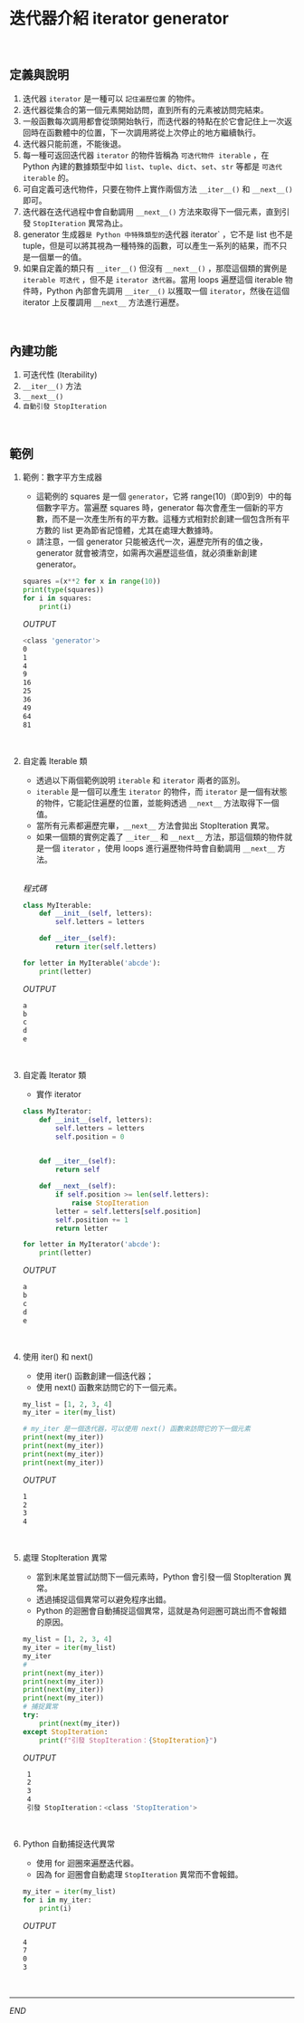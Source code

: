 # 迭代器介紹 iterator generator

<br>

## 定義與說明

1. 迭代器 `iterator` 是一種可以 `記住遍歷位置` 的物件。
2. 迭代器從集合的第一個元素開始訪問，直到所有的元素被訪問完結束。
3. 一般函數每次調用都會從頭開始執行，而迭代器的特點在於它會記住上一次返回時在函數體中的位置，下一次調用將從上次停止的地方繼續執行。
4. 迭代器只能前進，不能後退。
5. 每一種可返回迭代器 `iterator` 的物件皆稱為 `可迭代物件 iterable` ，在 Python 內建的數據類型中如 `list`、`tuple`、`dict`、`set`、`str` 等都是 `可迭代 iterable` 的。
6. 可自定義可迭代物件，只要在物件上實作兩個方法 `__iter__()` 和 `__next__()` 即可。
7. 迭代器在迭代過程中會自動調用 `__next__()` 方法來取得下一個元素，直到引發 `StopIteration` 異常為止。
8. generator 生成器` 是 Python 中特殊類型的 `迭代器 iterator` ，它不是 list 也不是 tuple，但是可以將其視為一種特殊的函數，可以產生一系列的結果，而不只是一個單一的值。
9. 如果自定義的類只有 `__iter__()` 但沒有 `__next__()` ，那麼這個類的實例是 `iterable 可迭代` ，但不是 `iterator 迭代器`。當用 loops 遍歷這個 iterable 物件時，Python 內部會先調用 `__iter__()` 以獲取一個 `iterator`，然後在這個 iterator 上反覆調用 `__next__` 方法進行遍歷。

</br>

## 內建功能

1. 可迭代性 (Iterability)
2. `__iter__()` 方法
3. `__next__()`
4. `自動引發 StopIteration`

</br>

## 範例

1. 範例：數字平方生成器

   - 這範例的 squares 是一個 `generator`，它將 range(10)（即0到9）中的每個數字平方。當遍歷 squares 時，generator 每次會產生一個新的平方數，而不是一次產生所有的平方數。這種方式相對於創建一個包含所有平方數的 list 更為節省記憶體，尤其在處理大數據時。
   - 請注意，一個 generator 只能被迭代一次，遍歷完所有的值之後，generator 就會被清空，如需再次遍歷這些值，就必須重新創建 generator。

    ```python
    squares =(x**2 for x in range(10))
    print(type(squares))
    for i in squares:
        print(i)
    ```

    _OUTPUT_

    ```bash
    <class 'generator'>
    0
    1
    4
    9
    16
    25
    36
    49
    64
    81
    ```

</br>

2. 自定義 Iterable 類

   - 透過以下兩個範例說明 `iterable` 和 `iterator` 兩者的區別。
   - `iterable` 是一個可以產生 `iterator` 的物件，而 `iterator` 是一個有狀態的物件，它能記住遍歷的位置，並能夠透過 `__next__` 方法取得下一個值。
   - 當所有元素都遍歷完畢，`__next__` 方法會拋出 StopIteration 異常。
   - 如果一個類的實例定義了 `__iter__` 和 `__next__` 方法，那這個類的物件就是一個 `iterator` ，使用 loops 進行遍歷物件時會自動調用 `__next__` 方法。

    <br>

    _程式碼_
    ```python
    class MyIterable:
        def __init__(self, letters):
            self.letters = letters

        def __iter__(self):
            return iter(self.letters)

    for letter in MyIterable('abcde'):
        print(letter)
    ```
    _OUTPUT_
    ```bash
    a
    b
    c
    d
    e
    ```

</br>

3. 自定義 Iterator 類

   - 實作 iterator
  
    ```python
    class MyIterator:
        def __init__(self, letters):
            self.letters = letters
            self.position = 0
            

        def __iter__(self):
            return self

        def __next__(self):
            if self.position >= len(self.letters):
                raise StopIteration
            letter = self.letters[self.position]
            self.position += 1
            return letter

    for letter in MyIterator('abcde'):
        print(letter)

    ```
    _OUTPUT_
    ```bash
    a
    b
    c
    d
    e
    ```

</br>

4. 使用 iter() 和 next()

   - 使用 iter() 函數創建一個迭代器；
   - 使用 next() 函數來訪問它的下一個元素。

    ```python
    my_list = [1, 2, 3, 4]
    my_iter = iter(my_list)

    # my_iter 是一個迭代器，可以使用 next() 函數來訪問它的下一個元素
    print(next(my_iter)) 
    print(next(my_iter)) 
    print(next(my_iter)) 
    print(next(my_iter)) 
    ```

    _OUTPUT_

    ```bash
    1
    2
    3
    4
    ```

</br>

5. 處理 StopIteration 異常

   - 當到末尾並嘗試訪問下一個元素時，Python 會引發一個 StopIteration 異常。
   - 透過捕捉這個異常可以避免程序出錯。
   - Python 的迴圈會自動捕捉這個異常，這就是為何迴圈可跳出而不會報錯的原因。

   ```python
   my_list = [1, 2, 3, 4]
   my_iter = iter(my_list)
   my_iter
   #
   print(next(my_iter)) 
   print(next(my_iter)) 
   print(next(my_iter)) 
   print(next(my_iter)) 
   # 捕捉異常
   try:
       print(next(my_iter))
   except StopIteration:
       print(f"引發 StopIteration：{StopIteration}")
   ```

   _OUTPUT_

   ```bash
    1
    2
    3
    4
    引發 StopIteration：<class 'StopIteration'>
    ```

</br>

6. Python 自動捕捉迭代異常

   - 使用 for 迴圈來遍歷迭代器。
   - 因為 for 迴圈會自動處理 `StopIteration` 異常而不會報錯。

    ```python
    my_iter = iter(my_list)
    for i in my_iter:
        print(i)
    ```

    _OUTPUT_

    ```bash
    4
    7
    0
    3
    ```

<br>

---

_END_
